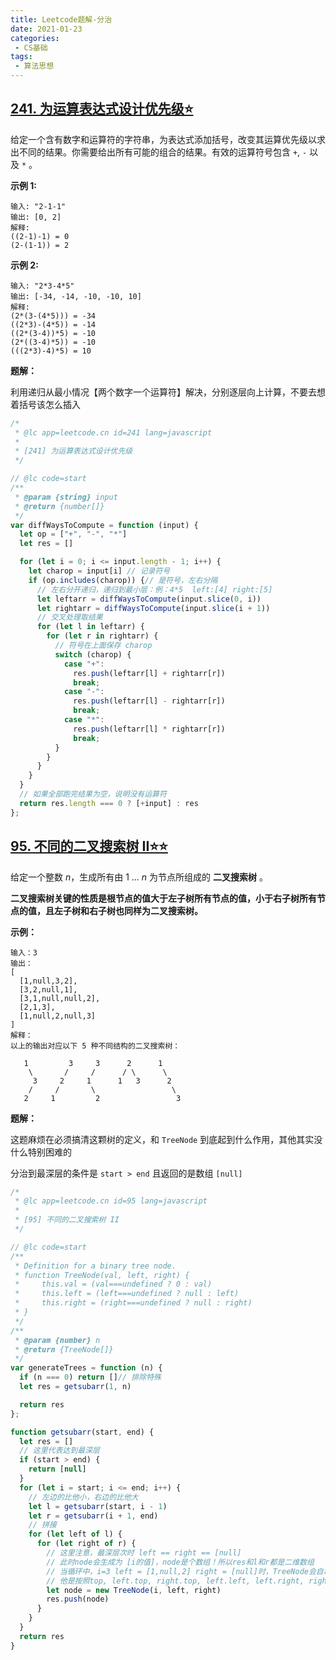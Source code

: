 ```yaml
---
title: Leetcode题解-分治
date: 2021-01-23
categories:
 - CS基础
tags:
 - 算法思想
---
```


## [241. 为运算表达式设计优先级⭐](https://leetcode-cn.com/problems/different-ways-to-add-parentheses/)

给定一个含有数字和运算符的字符串，为表达式添加括号，改变其运算优先级以求出不同的结果。你需要给出所有可能的组合的结果。有效的运算符号包含 `+`, `-` 以及 `*` 。

**示例 1:**

```
输入: "2-1-1"
输出: [0, 2]
解释: 
((2-1)-1) = 0 
(2-(1-1)) = 2
```

**示例 2:**

```
输入: "2*3-4*5"
输出: [-34, -14, -10, -10, 10]
解释: 
(2*(3-(4*5))) = -34 
((2*3)-(4*5)) = -14 
((2*(3-4))*5) = -10 
(2*((3-4)*5)) = -10 
(((2*3)-4)*5) = 10
```

**题解：**

利用递归从最小情况【两个数字一个运算符】解决，分别逐层向上计算，不要去想着括号该怎么插入

```js
/*
 * @lc app=leetcode.cn id=241 lang=javascript
 *
 * [241] 为运算表达式设计优先级
 */

// @lc code=start
/**
 * @param {string} input
 * @return {number[]}
 */
var diffWaysToCompute = function (input) {
  let op = ["+", "-", "*"]
  let res = []

  for (let i = 0; i <= input.length - 1; i++) {
    let charop = input[i] // 记录符号
    if (op.includes(charop)) {// 是符号，左右分隔
      // 左右分开递归，递归到最小层：例：4*5  left:[4] right:[5]
      let leftarr = diffWaysToCompute(input.slice(0, i))
      let rightarr = diffWaysToCompute(input.slice(i + 1))
      // 交叉处理取结果
      for (let l in leftarr) {
        for (let r in rightarr) {
          // 符号在上面保存 charop
          switch (charop) {
            case "+":
              res.push(leftarr[l] + rightarr[r])
              break;
            case "-":
              res.push(leftarr[l] - rightarr[r])
              break;
            case "*":
              res.push(leftarr[l] * rightarr[r])
              break;
          }
        }
      }
    }
  }
  // 如果全部跑完结果为空，说明没有运算符
  return res.length === 0 ? [+input] : res
};
```

## [95. 不同的二叉搜索树 II⭐⭐](https://leetcode-cn.com/problems/unique-binary-search-trees-ii/)

给定一个整数 *n*，生成所有由 1 ... *n* 为节点所组成的 **二叉搜索树** 。

**二叉搜索树关键的性质是根节点的值大于左子树所有节点的值，小于右子树所有节点的值，且左子树和右子树也同样为二叉搜索树。**

**示例：**

```
输入：3
输出：
[
  [1,null,3,2],
  [3,2,null,1],
  [3,1,null,null,2],
  [2,1,3],
  [1,null,2,null,3]
]
解释：
以上的输出对应以下 5 种不同结构的二叉搜索树：

   1         3     3      2      1
    \       /     /      / \      \
     3     2     1      1   3      2
    /     /       \                 \
   2     1         2                 3
```

**题解：**

这题麻烦在必须搞清这颗树的定义，和 `TreeNode` 到底起到什么作用，其他其实没什么特别困难的

分治到最深层的条件是 `start > end` 且返回的是数组 `[null]`

```js
/*
 * @lc app=leetcode.cn id=95 lang=javascript
 *
 * [95] 不同的二叉搜索树 II
 */

// @lc code=start
/**
 * Definition for a binary tree node.
 * function TreeNode(val, left, right) {
 *     this.val = (val===undefined ? 0 : val)
 *     this.left = (left===undefined ? null : left)
 *     this.right = (right===undefined ? null : right)
 * }
 */
/**
 * @param {number} n
 * @return {TreeNode[]}
 */
var generateTrees = function (n) {
  if (n === 0) return []// 排除特殊
  let res = getsubarr(1, n)

  return res
};

function getsubarr(start, end) {
  let res = []
  // 这里代表达到最深层
  if (start > end) {
    return [null]
  }
  for (let i = start; i <= end; i++) {
    // 左边的比他小，右边的比他大
    let l = getsubarr(start, i - 1)
    let r = getsubarr(i + 1, end)
    // 拼接
    for (let left of l) {
      for (let right of r) {
        // 这里注意，最深层次时 left == right == [null]
        // 此时node会生成为 [i的值]，node是个数组！所以res和l和r都是二维数组
        // 当循环中，i=3 left = [1,null,2] right = [null]时，TreeNode会自动拼成 [3,1,null,null,2]的形态
        // 他是按照top, left.top, right.top, left.left, left.right, right.left, right.right 这样的形式拼出树
        let node = new TreeNode(i, left, right)
        res.push(node)
      }
    }
  }
  return res
}
```

